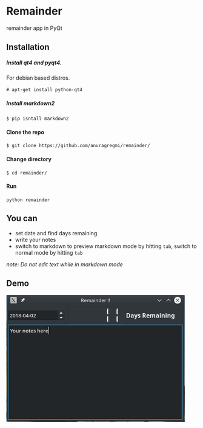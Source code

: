 # Remainder
remainder app in PyQt

## Installation
##### Install qt4 and pyqt4.

For debian based distros.
```
# apt-get install python-qt4
```

##### Install markdown2
```
$ pip isntall markdown2
```
#### Clone the repo
```
$ git clone https://github.com/anuragregmi/remainder/
```
#### Change directory
```
$ cd remainder/
```

#### Run
```
python remainder
```

## You can
- set date and find days remaining
- write your notes
- switch to markdown to preview markdown mode by hitting `tab`,
switch to normal mode by hitting `tab`

*note: Do not edit text while in markdown mode* 

## Demo
![Demo Image](demo.png)
